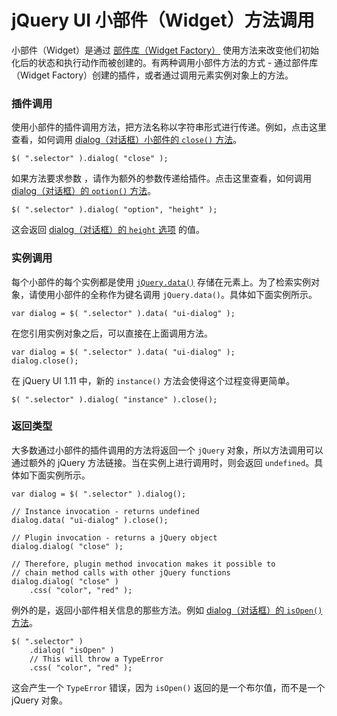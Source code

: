 # jQuery UI 小部件（Widget）方法调用

小部件（Widget）是通过 [部件库（Widget Factory）](jqueryui-widget-factory.html) 使用方法来改变他们初始化后的状态和执行动作而被创建的。有两种调用小部件方法的方式 - 通过部件库（Widget Factory）创建的插件，或者通过调用元素实例对象上的方法。

### 插件调用

使用小部件的插件调用方法，把方法名称以字符串形式进行传递。例如，点击这里查看，如何调用 [dialog（对话框）小部件的 `close()` 方法](api-dialog.html#method-close)。

```
$( ".selector" ).dialog( "close" );

```

如果方法要求参数 ，请作为额外的参数传递给插件。点击这里查看，如何调用 [dialog（对话框）的 `option()` 方法](api-dialog.html#method-option)。

```
$( ".selector" ).dialog( "option", "height" );

```

这会返回 [dialog（对话框）的 `height` 选项](api-dialog.html#option-height) 的值。

### 实例调用

每个小部件的每个实例都是使用 [`jQuery.data()`](//api.jquery.com/jQuery.data/) 存储在元素上。为了检索实例对象，请使用小部件的全称作为键名调用 `jQuery.data()`。具体如下面实例所示。

```
var dialog = $( ".selector" ).data( "ui-dialog" );

```

在您引用实例对象之后，可以直接在上面调用方法。

```
var dialog = $( ".selector" ).data( "ui-dialog" );
dialog.close();

```

在 jQuery UI 1.11 中，新的 `instance()` 方法会使得这个过程变得更简单。

```
$( ".selector" ).dialog( "instance" ).close();

```

### 返回类型

大多数通过小部件的插件调用的方法将返回一个 `jQuery` 对象，所以方法调用可以通过额外的 jQuery 方法链接。当在实例上进行调用时，则会返回 `undefined`。具体如下面实例所示。

```
var dialog = $( ".selector" ).dialog();

// Instance invocation - returns undefined
dialog.data( "ui-dialog" ).close();

// Plugin invocation - returns a jQuery object
dialog.dialog( "close" );

// Therefore, plugin method invocation makes it possible to
// chain method calls with other jQuery functions
dialog.dialog( "close" )
    .css( "color", "red" );

```

例外的是，返回小部件相关信息的那些方法。例如 [dialog（对话框）的 `isOpen()` 方法](api-dialog.html#method-isOpen)。

```
$( ".selector" )
    .dialog( "isOpen" )
    // This will throw a TypeError
    .css( "color", "red" );

```

这会产生一个 `TypeError` 错误，因为 `isOpen()` 返回的是一个布尔值，而不是一个 jQuery 对象。

